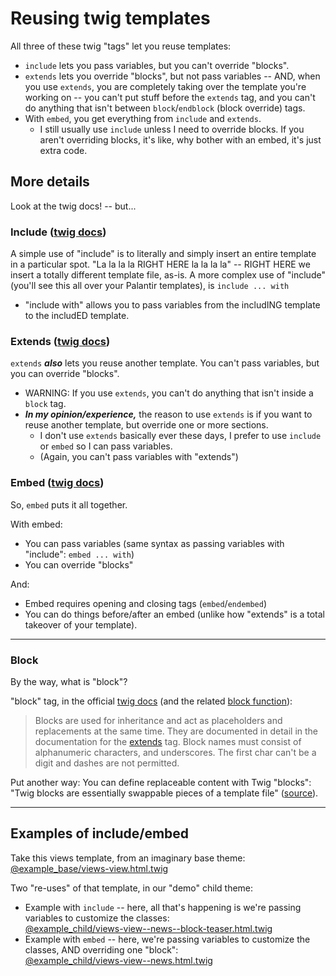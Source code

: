 # Reusing twig templates

All three of these twig "tags" let you reuse templates:
* `include` lets you pass variables, but you can't override "blocks".
* `extends` lets you override "blocks", but not pass variables -- AND, when you use `extends`, you are completely taking over the template you're working on -- you can't put stuff before the `extends` tag, and you can't do anything that isn't between `block`/`endblock` (block override) tags.
* With `embed`, you get everything from `include` and `extends`.
  * I still usually use `include` unless I need to override blocks.  If you aren't overriding blocks, it's like, why bother with an embed, it's just extra code.


## More details

Look at the twig docs! -- but...

### Include ([twig docs](https://twig.symfony.com/doc/3.x/tags/include.html))
A simple use of "include" is to literally and simply insert an entire template in a particular spot.  "La la la la RIGHT HERE la la la la" -- RIGHT HERE we insert a totally different template file, as-is.
A more complex use of "include" (you'll see this all over your Palantir templates), is `include ... with`
* "include with" allows you to pass variables from the includING template to the includED template.

### Extends ([twig docs](https://twig.symfony.com/doc/3.x/tags/extends.html))
`extends` _**also**_ lets you reuse another template.  You can't pass variables, but you can override "blocks".
* WARNING: If you use `extends`, you can't do anything that isn't inside a `block` tag.
* **_In my opinion/experience,_** the reason to use `extends` is if you want to reuse another template, but override one or more sections.
  * I don't use `extends` basically ever these days, I prefer to use `include` or `embed` so I can pass variables.
  * (Again, you can't pass variables with "extends")

### Embed ([twig docs](https://twig.symfony.com/doc/3.x/tags/embed.html))

So, `embed` puts it all together.

With embed:
* You can pass variables (same syntax as passing variables with "include": `embed ... with`)
* You can override "blocks"

And:
* Embed requires opening and closing tags (`embed`/`endembed`)
* You can do things before/after an embed (unlike how "extends" is a total takeover of your template).

-------

### Block
By the way, what is "block"?

"block" tag, in the official [twig docs](https://twig.symfony.com/doc/3.x/tags/block.html) (and the related [block function](https://twig.symfony.com/doc/3.x/functions/block.html)):
> Blocks are used for inheritance and act as placeholders and replacements at the same time. They are documented in detail in the documentation for the [extends](https://twig.symfony.com/doc/3.x/tags/extends.html) tag.
> Block names must consist of alphanumeric characters, and underscores. The first char can't be a digit and dashes are not permitted.

Put another way:
You can define replaceable content with Twig "blocks": "Twig blocks are essentially swappable pieces of a template file" ([source](https://atendesigngroup.com/articles/template-inheritance-drupal-8-twig-extend)).

----

## Examples of include/embed

Take this views template, from an imaginary base theme:<br>
[@example_base/views-view.html.twig](https://github.com/alisonjo315/alison-randomness/blob/main/twig/example_base/templates/views-view.html.twig)

Two "re-uses" of that template, in our "demo" child theme:

* Example with `include` -- here, all that's happening is we're passing variables to customize the classes:<br>
  [@example_child/views-view--news--block-teaser.html.twig](https://github.com/alisonjo315/alison-randomness/blob/main/twig/example_child/templates/views-view--news--block-teaser.html.twig)
* Example with `embed` -- here, we're passing variables to customize the classes, AND overriding one "block":<br>
  [@example_child/views-view--news.html.twig](https://github.com/alisonjo315/alison-randomness/blob/main/twig/example_child/templates/views-view--news.html.twig)
